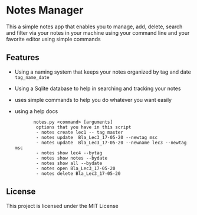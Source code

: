 # Notes Manager

This a simple notes app that enables you to manage, add, delete, search and filter via your notes in your machine using your command line and your favorite editor using simple commands 

## Features
- Using a naming system that keeps your notes organized by tag and date `tag_name_date`
- Using a Sqlite database to help in searching and tracking your notes
- uses simple commands to help you do whatever you want easily 
- using a help docs

    ```
           notes.py <command> [arguments]
            options that you have in this script 
            - notes create lec1 -- tag master 
            - notes update  Bla_Lec3_17-05-20 --newtag msc
            - notes update  Bla_Lec3_17-05-20 --newname lec3 --newtag msc
            - notes show lec4 --bytag
            - notes show notes --bydate
            - notes show all --bydate
            - notes open Bla_Lec3_17-05-20
            - notes delete Bla_Lec3_17-05-20
     ```


## License

This project is licensed under the MIT License 

